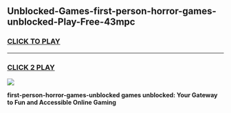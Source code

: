 
## Unblocked-Games-first-person-horror-games-unblocked-Play-Free-43mpc
<h3>
<a href="https://premium76.site?title=first-person-horror-games-unblocked&ref=19M">CLICK TO PLAY</a></h3>
<hr>

<h3>
<a href="https://premium76.site?title=first-person-horror-games-unblocked&ref=19M">CLICK 2 PLAY</a>
  
</h3>

<a href="https://premium76.site?title=first-person-horror-games-unblocked&ref=19M"><img src="https://clearcache.store/games.png"></a>


**first-person-horror-games-unblocked games unblocked: Your Gateway to Fun and Accessible Online Gaming**
